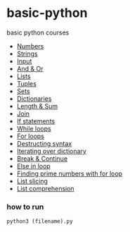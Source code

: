 # basic-python
basic python courses
- [Numbers](https://github.com/aziz-alqudsy/basic-python/blob/master/numbers.py)
- [Strings](https://github.com/aziz-alqudsy/basic-python/blob/master/strings.py)
- [Input](https://github.com/aziz-alqudsy/basic-python/blob/master/input.py)
- [And & Or](https://github.com/aziz-alqudsy/basic-python/blob/master/and-or.py)
- [Lists](https://github.com/aziz-alqudsy/basic-python/blob/master/lists.py)
- [Tuples](https://github.com/aziz-alqudsy/basic-python/blob/master/tuples.py)
- [Sets](https://github.com/aziz-alqudsy/basic-python/blob/master/sets.py)
- [Dictionaries](https://github.com/aziz-alqudsy/basic-python/blob/master/dictionaries.py)
- [Length & Sum](https://github.com/aziz-alqudsy/basic-python/blob/master/length-sum.py)
- [Join](https://github.com/aziz-alqudsy/basic-python/blob/master/join.py)
- [If statements](https://github.com/aziz-alqudsy/basic-python/blob/master/if.py)
- [While loops](https://github.com/aziz-alqudsy/basic-python/blob/master/while.py)
- [For loops](https://github.com/aziz-alqudsy/basic-python/blob/master/for.py)
- [Destructing syntax](https://github.com/aziz-alqudsy/basic-python/blob/master/destructuring_syntax.py)
- [Iterating over dictionary](https://github.com/aziz-alqudsy/basic-python/blob/master/iterating_dictionary.py)
- [Break & Continue](https://github.com/aziz-alqudsy/basic-python/blob/master/break-continue.py)
- [Else in loop](https://github.com/aziz-alqudsy/basic-python/blob/master/else-loop.py)
- [Finding prime numbers with for loop](https://github.com/aziz-alqudsy/basic-python/blob/master/prime_numbers_for.py)
- [List slicing](https://github.com/aziz-alqudsy/basic-python/blob/master/list_slicing.py)
- [List comprehension](https://github.com/aziz-alqudsy/basic-python/blob/master/list_comprehension.py)

### how to run
```
python3 (filename).py
```